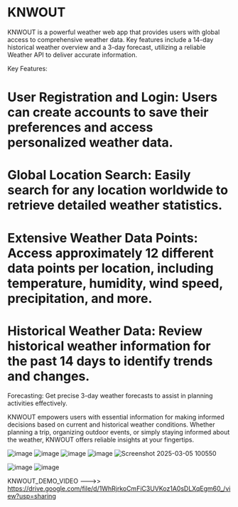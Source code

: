 # KNWOUT
KNWOUT is a powerful weather web app that provides users with global access to comprehensive weather data. Key features include a 14-day historical weather overview and a 3-day forecast, utilizing a reliable Weather API to deliver accurate information.

Key Features:
# User Registration and Login: Users can create accounts to save their preferences and access personalized weather data.
# Global Location Search: Easily search for any location worldwide to retrieve detailed weather statistics.
# Extensive Weather Data Points: Access approximately 12 different data points per location, including temperature, humidity, wind speed, precipitation, and more.
# Historical Weather Data: Review historical weather information for the past 14 days to identify trends and changes.

Forecasting: Get precise 3-day weather forecasts to assist in planning activities effectively.

KNWOUT empowers users with essential information for making informed decisions based on current and historical weather conditions. Whether planning a trip, organizing outdoor events, or simply staying informed about the weather, KNWOUT offers reliable insights at your fingertips.

![image](https://github.com/user-attachments/assets/4728aa6d-24cf-4ef1-a94f-e5b2babaf751)
![image](https://github.com/user-attachments/assets/fea4c8de-7777-4e4d-83e4-4f225ac63a00)
![image](https://github.com/user-attachments/assets/e888169e-bae3-4975-b472-336b1fd85382)
![image](https://github.com/user-attachments/assets/b1d08ec6-7fde-4c04-8228-e1bec2a7527e)
![Screenshot 2025-03-05 100550](https://github.com/user-attachments/assets/c9c0733b-87f8-4973-933f-196c55b7037e)

![image](https://github.com/user-attachments/assets/7a10d3c2-933c-479d-90f3-510d7c7bec08)
![image](https://github.com/user-attachments/assets/03f3e105-3ba7-407f-8502-ef4e2ed937fe)

KNWOUT_DEMO_VIDEO
--->> https://drive.google.com/file/d/1WhRjrkoCmFiC3UVKoz1A0sDLXqEgm60_/view?usp=sharing

